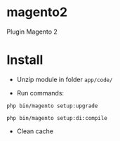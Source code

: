 # magento2

Plugin Magento 2

# Install 

- Unzip module in folder `app/code/`

- Run commands:
```shell script
php bin/magento setup:upgrade
```

```shell script
php bin/magento setup:di:compile
```

- Clean cache


